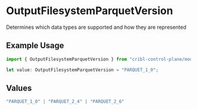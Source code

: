 # OutputFilesystemParquetVersion

Determines which data types are supported and how they are represented

## Example Usage

```typescript
import { OutputFilesystemParquetVersion } from "cribl-control-plane/models";

let value: OutputFilesystemParquetVersion = "PARQUET_1_0";
```

## Values

```typescript
"PARQUET_1_0" | "PARQUET_2_4" | "PARQUET_2_6"
```